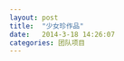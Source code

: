 ```yaml
---
layout: post
title:  "少女珍作品"
date:   2014-3-18 14:26:07
categories: 团队项目
---
```


<jplayer url="videos/shao-nv-zhen.mp4" title="少女珍作品"></jplayer>
